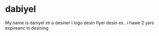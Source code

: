 # dabiyel
My name is daniyel im a desiner i logo desin flyer desin ex.. i hawe 2 yars expireanc in desining
